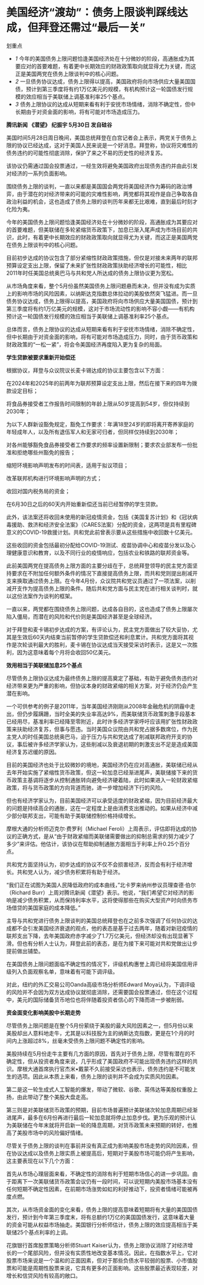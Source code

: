 # 美国经济“渡劫”：债务上限谈判踩线达成，但拜登还需过“最后一关”

划重点

  * _1_ 今年的美国债务上限问题恰逢美国经济处在十分微妙的阶段，高通胀成为其要应对的首要难题，有着更中长期效应的财政政策取向就显得尤为关键，而这正是美国两党在债务上限谈判中的核心问题。
  * _2_ 一旦债务协议达成，债务上限得以提高，美国政府将向市场供应大量美国国债，预计到第三季度将有约1万亿美元的规模，有机构预计这一轮国债发行规模的效应相当于美联储上调基准利率25个基点。
  * _3_ 债务上限协议的达成从短期来看有利于安抚市场情绪，消除不确定性，但中长期由于对资金面的影响，将有可能对市场造成压力。

**腾讯新闻 《潜望》 纪振宇 5月30日 发自硅谷**

美国时间5月28日周日晚间，美国总统拜登在白宫记者会上表示，两党关于债务上限的协议已经达成，这对于美国人民来说是一个好消息。拜登称，协议将灾难性的债务违约的可能性彻底消除，保护了来之不易的历史性的经济复苏。

该协议仍需通过国会投票通过，一经生效将避免美国政府出现债务违约并由此引发对经济的一系列负面影响。

围绕债务上限的谈判，一直以来都是美国国会两党将美国经济作为筹码的政治博弈，由于潜在的对经济带来的可能的灾难性影响，两党都将其视作是自己争取各自政治利益的机会，这也造成了债务上限的谈判历年来都无比艰难，直到最后时刻才化险为夷。

今年的美国债务上限问题恰逢美国经济处在十分微妙的阶段，高通胀成为其要应对的首要难题，但美联储在多轮紧缩货币政策下，加息已渐入尾声成为市场目前的共识，此时，有着更中长期效应的财政政策取向就显得尤为关键，而这正是美国两党在债务上限谈判中的核心问题。

目前初步达成的协议包含了部分紧缩性财政政策措施，但仅是对接未来两年的联邦预算设定支出上限，保留了未来扩张性财政政策扶助经济增长的可能性，相比2011年时任美国总统奥巴马与共和党人所达成的债务上限协议更为宽松。

从市场角度来看，整个5月份虽然美国债务上限问题悬而未决，但并没有成为实质上的影响市场的风险因素，以纳斯达克指数总体拉动的美股依然突飞猛进。而一旦债务协议达成，债务上限得以提高，美国政府将向市场供应大量美国国债，预计到第三季度将有约1万亿美元的规模，这对于市场流动性的影响不容小觑——有机构预计这一轮国债发行规模的效应相当于美联储上调基准利率25个基点。

总体而言，债务上限协议的达成从短期来看有利于安抚市场情绪，消除不确定性，但中长期由于对资金面的影响，将有可能对市场造成压力，同时，由于货币政策和财政政策的“一松一紧”，将会令美国经济再度陷入更为复杂的局面。

**学生贷款被要求重新开始偿还**

根据协议，拜登与众议院议长麦卡锡达成的协议主要包含以下方面：

在2024年和2025年的前两年为联邦预算设定支出上限，然后在接下来的四年为拨款设定目标；

将食品券接受者工作报告时间限制的年龄上限从50岁提高到54岁，但仅持续到2030年；

为以下人群新设豁免规定，豁免工作要求：年满18至24岁的即将离开寄养家庭的年轻成年人，以及所有退伍军人和无家可归者，但同样仅持续到2030年；

对各州能够豁免食品券接受者工作要求的频率设置新限制；要求农业部发布一份批准和拒绝哪些州豁免的报告；

缩短环境影响声明发布的时间表，适用于拟议项目；

改革联邦机构进行环境影响声明的方式；

收回对国内税务局的资金；

在6月30日之后的60天内开始重新偿还当前已经暂停的学生贷款。

此外，该法案还将收回未使用的新冠疫情资金，包括《美国复苏计划》和《冠状病毒援助、救济和经济安全法案》（CARES法案）分配的资金，这两项是具有里程碑意义的COVID-19救援计划。共和党此前曾表示要从这些措施中收回数十亿美元。

这些收回的资金包括最初分配给COVID-19测试、疫苗协调中心和疫苗分发以及心理健康意识和教育，以及不同行业的疫情响应，包括农业和铁路的联邦资金等。

此前美国两党在提高债务上限方面的主要分歧在于，总统拜登领导的民主党方面坚持要求在不附加任何额外条件的情况下直接提高债务上限，而共和党则提出削减开支来换取通过债务上限。在今年4月份，众议院共和党议员通过了一项法案，以削减开支作为提高债务上限的条件。随后共和党方面与民主党在进行相关谈判时，就以这份法案作为谈判的框架。

一直以来，两党都在围绕债务上限问题，达成各自目的，这也造成了债务上限屡次陷入僵局，而潜在的风险和代价则是美国经济甚至是全球经济。

对于拜登和麦卡锡初步达成的方案，有评论认为，民主党方面做出了较大妥协，尤其是生效后60天内结束当前暂停的学生贷款偿还和利息累计。共和党方面将其视作是次轮谈判最大的胜利，麦卡锡在协议达成当天接受采访时表示，这是又一次胜利，因为这意味着每个月将会收回50亿美元。

**效用相当于美联储加息25个基点**

尽管债务上限协议达成为最终债务上限的提高奠定了基础，有助于避免债务违约对经济带来更为严重的影响，但协议本身的财政紧缩的相关方案，对于经济仍会产生潜在影响。

一个可供参考的例子是2011年，当年美国经济刚刚从2008年金融危机的阴霾中走出，但仍步履蹒跚，当时全美的失业率高达9%，而美联储货币政策刺激手段基本已经用尽，基准利率已经降至零附近，此时许多经济学家呼吁应该用扩张性财政政策来扶助经济复苏，但事与愿违。当时美国众议院由共和党占据多数席位，作为民主党人的时任美国总统奥巴马，迫于压力与共和党达成了削减联邦政府开支的协议，事后被许多经济学家认为，这些削减以及衰退初期的刺激支出不足是造成美国经济复苏迟缓的原因。

目前的美国经济也处于比较微妙的境地，美国经济仍在应对高通胀，美联储已经从去年开始实施了紧缩性货币政策，但这一轮加息已经渐进尾声，美联储接下来的货币政策主基调将逐步从控制通胀转向避免经济硬着陆，此时如果进入一轮财政紧缩政策，将与货币政策的方向背道而驰，进一步增加经济下行的风险。

但也有经济学家认为，目前美国经济可以承受适度的财政紧缩，因为目前经济最大的问题是持续高企的通胀，这在一定程度上是由消费支出推动的。如果从经济中减少部分联邦支出，可能有助于美联储控制价格持续增长。

摩根大通的分析师迈克尔·费罗利（Michael
Feroli）上周表示，评估即将达成的协议的正确方式，是从“由于财政紧缩而美联储需要做出的抑制总需求的努力减少了多少”来评估。他估计，该协议在帮助抑制通胀方面相当于利率上升0.25个百分点。

共和党方面坚持认为，初步达成的协议不仅不会损害经济，反而会有利于经济增长。共和党人认为，减少债务积累将有助于经济。

“我们正在试图为美国人民降低政府的成本曲线，”北卡罗来纳州参议员理查德·伯尔（Richard
Burr）上周对腾讯新闻《潜望》表示。他说，“我们希望它对经济的影响是减少债务积累，从而保持利率水平，这将使得那些在购买大型资产时向债务市场借贷的美国家庭的成本降低。”

主导与共和党进行债务上限谈判的美国总统拜登也在之前多次强调了任何协议的达成都不会引发美国经济衰退的观点，他的表态是基于过去两年，随着对新冠疫情的联邦支出下降，去年美国政府赤字减少了1.7万亿美元，但经济却没有出现显著下滑。但也有分析人士认为，拜登此前的表态，是在为接下来可能对共和党做出让步提前做出铺垫。

在美国债务上限问题面临不确定性的情况下，评级机构惠誉上周已经将美国信用评级列入负面观察名单，意味着有可能下调评级。

对此，纽约的外汇交易公司Oanda高级市场分析师Edward
Moya认为，下调评级的风险并不会因为双方达成协议就彻底消除，还需要国会投票通过，但在这个过程中，美元的国际储备货币地位也将伴随着投资者信心的下降而进一步被削弱。

**资金面变化影响美股中长期走势**

尽管债务上限问题是在整个5月份萦绕于美股的最大风险因素之一，但5月份以来美股却出人意料地走牛，尤其是以科技股为主的纳斯达克指数，更是在1个月的时间内上涨超过8%，丝毫未受债务上限问题不确定性的影响。

美股持续在5月份走牛主要有几方面的原因，首先对于债务上限，尽管有潜在的不确定性，但从投资者角度来说，几乎形成了美国政府不可能出现债务违约这样的共识。摩根大通首席执行官杰米•戴蒙不久前接受采访也表示，债务违约是不可能发生的选项。因此从本质上来看，债务上限的谈判并不会成为实质风险因素。

第二是这一轮生成式人工智能的爆发，带动了微软、谷歌、英伟达等美股权重股上扬，由此带动了整个美股大盘走高。

第三则是对美联储货币政策的预期，目前市场普遍预计美联储次轮加息周期已经渐进尾声，最多在6月份再进行最后一轮加息就将停止加息步伐。更为乐观的预计认为美联储在今年末就将开启新一轮的降息周期，对货币政策未来预期的转好，也推高了美股市场中的风险偏好情绪。

尽管关于债务上限的谈判在事前并没有真正成为影响美股市场走势的风险因素，但在协议达成以及债务上限实质上被提高后，短期对于美股市场可能仍将产生影响，这主要表现在以下几个方面：

首先从市场心理层面来看，不确定性的消除有利于短期市场信心的进一步巩固。由于距离下一次美联储货币政策会议仍有一段时间，可以说短期内美股市场基本没有任何短期不确定性因素，在前期市场涨势如虹的利好推动下，投资者情绪可能被再度点燃。

其次，从市场资金面的变化来看，债务上限的提高意味着短期将有大量的美国国债发行，预计到今年第三季度末，将有总额约1万亿的美国国债发行，这意味着大量的资金可能从权益市场抽走。美国银行分析师估计，债务上限的效应提高相当于美联储25个基点利率的上调。

花旗银行首席股票策略分析师Stuart
Kaiser认为，债务上限协议消除了对经济增长的一个尾部风险，但并没有实质性地改变基本情况。因此，在指数水平上，它对股票市场来说是一个温和的正面因素，但对于那些负债水平较弱的股票、小市值股票和可能是周期性股票来说，它具有更多的正面影响。这些股票最近表现较差，对增长和信贷风险有较高的敞口。

